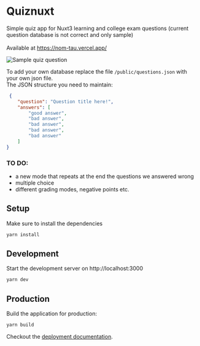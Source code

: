 # Quiznuxt

Simple quiz app for Nuxt3 learning and college exam questions (current question database is not correct and only sample) <br /> <br/>
Available at https://nom-tau.vercel.app/

![Sample quiz question](https://i.imgur.com/Xak30C2.png)

To add your own database replace the file `/public/questions.json` with your own json file. <br />
The JSON structure you need to maintain:
```json
 {
    "question": "Question title here!",
    "answers": [
        "good answer",
        "bad answer",
        "bad answer",
        "bad answer", 
        "bad answer"
    ]
}
```
### TO DO:
- a new mode that repeats at the end the questions we answered wrong
- multiple choice
- different grading modes, negative points etc.

## Setup

Make sure to install the dependencies

```bash
yarn install
```

## Development

Start the development server on http://localhost:3000

```bash
yarn dev
```

## Production

Build the application for production:

```bash
yarn build
```

Checkout the [deployment documentation](https://v3.nuxtjs.org/docs/deployment).